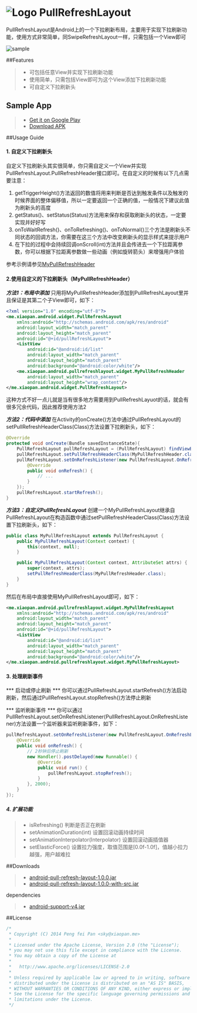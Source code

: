 # ![Logo](https://github.com/xiaopansky/PullRefreshLayout/raw/master/app/src/main/res/drawable-mdpi/ic_launcher.png) PullRefreshLayout

PullRefreshLayout是Android上的一个下拉刷新布局，主要用于实现下拉刷新功能，使用方式非常简单，同SwipeRefreshLayout一样，只需包括一个View即可

![sample](https://github.com/xiaopansky/PullRefreshLayout/raw/master/docs/sample.jpg)

##Features
>* 可包括任意View并实现下拉刷新功能
>* 使用简单，只需包括View即可为这个View添加下拉刷新功能
>* 可自定义下拉刷新头

## Sample App
>* [Get it on Google Play](https://play.google.com/store/apps/details?id=me.xiaopan.android.pullrefreshlayout)
>* [Download APK](https://github.com/xiaopansky/PullRefreshLayout/raw/master/releases/PullRefreshLayout-1.0.0.apk)

##Usage Guide
#### 1. 自定义下拉刷新头
自定义下拉刷新头其实很简单，你只需自定义一个View并实现PullRefreshLayout.PullRefreshHeader接口即可。在自定义的时候有以下几点需要注意：
1. getTriggerHeight()方法返回的数值将用来判断是否达到触发条件以及触发的时候界面的整体偏移值，所以一定要返回一个正确的值，一般情况下建议此值为刷新头的高度
2. getStatus()、setStatus(Status)方法用来保存和获取刷新头的状态，一定要实现并好好写
3. onToWaitRefresh()、onToRefreshing()、onToNormal()三个方法是刷新头不同状态的回调方法，你需要在这三个方法中改变刷新头的显示样式来提示用户
4. 在下拉的过程中会持续回调onScroll(int)方法并且会传进去一个下拉距离参数，你可以根据下拉距离参数做一些动画（例如旋转箭头）来增强用户体验

参考示例请参见[MyPullRefreshHeader](https://github.com/xiaopansky/PullRefreshLayout/raw/master/app/src/main/java/me/xiaopan/android/pullrefreshlayout/widget/MyPullRefreshHeader.java)

#### 2.使用自定义的下拉刷新头（MyPullRefreshHeader）
***方法1：布局中添加***
只用将MyPullRefreshHeader添加到PullRefreshLayout里并且保证是其第二个子View即可，如下：
```xml
<?xml version="1.0" encoding="utf-8"?>
<me.xiaopan.android.widget.PullRefreshLayout
    xmlns:android="http://schemas.android.com/apk/res/android"
    android:layout_width="match_parent"
    android:layout_height="match_parent"
    android:id="@+id/pullRefreshLayout">
    <ListView
        android:id="@android:id/list"
        android:layout_width="match_parent"
        android:layout_height="match_parent"
        android:background="@android:color/white"/>
    <me.xiaopan.android.pullrefreshlayout.widget.MyPullRefreshHeader
        android:layout_width="match_parent"
        android:layout_height="wrap_content"/>
</me.xiaopan.android.widget.PullRefreshLayout>
```
这种方式不好一点儿就是当有很多地方需要用到PullRefreshLayuot的话，就会有很多冗余代码，因此推荐使用方法2

***方法2：代码中添加***
在Activity的onCreate()方法中通过PullRefreshLayout的setPullRefreshHeaderClass(Class)方法设置下拉刷新头，如下：
```java
@Override
protected void onCreate(Bundle savedInstanceState){
    PullRefreshLayout pullRefreshLayout = (PullRefreshLayout) findViewById(R.id.pullrefreshlayout);
    pullRefreshLayout.setPullRefreshHeaderClass(MyPullRefreshHeader.class);
    pullRefreshLayout.setOnRefreshListener(new PullRefreshLayout.OnRefreshListener() {
        @Override
        public void onRefresh() {
            // ...
        }
    });
    pullRefreshLayout.startRefresh();
}
```

***方法3：自定义PullRefreshLayout***
创建一个MyPullRefreshLayout继承自PullRefreshLayout在构造函数中通过setPullRefreshHeaderClass(Class)方法设置下拉刷新头，如下：
```java
public class MyPullRefreshLayout extends PullRefreshLayout {
    public MyPullRefreshLayout(Context context) {
        this(context, null);
    }

    public MyPullRefreshLayout(Context context, AttributeSet attrs) {
        super(context, attrs);
        setPullRefreshHeaderClass(MyPullRefreshHeader.class);
    }
}
```
然后在布局中直接使用MyPullRefreshLayout即可，如下：
```xml
<me.xiaopan.android.pullrefreshlayout.widget.MyPullRefreshLayout
    xmlns:android="http://schemas.android.com/apk/res/android"
    android:layout_width="match_parent"
    android:layout_height="match_parent"
    android:id="@+id/pullRefreshLayout">
    <ListView
        android:id="@android:id/list"
        android:layout_width="match_parent"
        android:layout_height="match_parent"
        android:background="@android:color/white"/>
</me.xiaopan.android.pullrefreshlayout.widget.MyPullRefreshLayout>
```

#### 3. 处理刷新事件
*** 启动或停止刷新 ***
你可以通过PullRefreshLayout.startRefresh()方法启动刷新，然后通过PullRefreshLayout.stopRefresh()方法停止刷新

*** 监听刷新事件 ***
你可以通过PullRefreshLayout.setOnRefreshListener(PullRefreshLayout.OnRefreshListener)方法设置一个监听器来监听刷新事件，如下：
```java
pullRefreshLayout.setOnRefreshListener(new PullRefreshLayout.OnRefreshListener() {
    @Override
    public void onRefresh() {
        // 2秒钟后停止刷新
        new Handler().postDelayed(new Runnable() {
            @Override
            public void run() {
                pullRefreshLayout.stopRefresh();
            }
        }, 2000);
    }
});
```

##### 4. 扩展功能
>* isRefreshing() 判断是否正在刷新
>* setAnimationDuration(int) 设置回滚动画持续时间
>* setAnimationInterpolator(Interpolator) 设置回滚动画插值器
>* setElasticForce() 设置拉力强度，取值范围是[0.0f-1.0f]，值越小拉力越强，用户越难拉

##Downloads
>* [android-pull-refresh-layout-1.0.0.jar](https://github.com/xiaopansky/PullRefreshLayout/raw/master/releases/android-pull-refresh-layout-1.0.0.jar)
>* [android-pull-refresh-layout-1.0.0-with-src.jar](https://github.com/xiaopansky/PullRefreshLayout/raw/master/releases/android-pull-refresh-layout-1.0.0-with-src.jar)

dependencies
>* [android-support-v4.jar](https://github.com/xiaopansky/HappyImageLoader/raw/master/libs/android-support-v4.jar)

##License
```java
/*
 * Copyright (C) 2014 Peng fei Pan <sky@xiaopan.me>
 * 
 * Licensed under the Apache License, Version 2.0 (the "License");
 * you may not use this file except in compliance with the License.
 * You may obtain a copy of the License at
 * 
 *   http://www.apache.org/licenses/LICENSE-2.0
 * 
 * Unless required by applicable law or agreed to in writing, software
 * distributed under the License is distributed on an "AS IS" BASIS,
 * WITHOUT WARRANTIES OR CONDITIONS OF ANY KIND, either express or implied.
 * See the License for the specific language governing permissions and
 * limitations under the License.
 */
```
